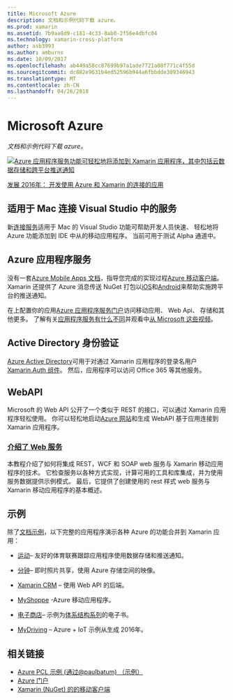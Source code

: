 ```yaml
---
title: Microsoft Azure
description: 文档和示例代码下载 azure。
ms.prod: xamarin
ms.assetid: 7b9aa8d9-c181-4c33-8ab0-2f56e4dbfc04
ms.technology: xamarin-cross-platform
author: asb3993
ms.author: amburns
ms.date: 10/09/2017
ms.openlocfilehash: ab449a58cc87699b97a1ade7721a08f771c4f55d
ms.sourcegitcommit: dc882e9631b4ed52596b944a6fbbdde309346943
ms.translationtype: MT
ms.contentlocale: zh-CN
ms.lasthandoff: 04/26/2018
---
```

# <a name="microsoft-azure"></a>Microsoft Azure

_文档和示例代码下载 azure。_

[ ![](images/evolve-mikej-azure-sml.png "Azure 应用程序服务功能可轻松地将添加到 Xamarin 应用程序，其中包括云数据存储和跨平台推送通知")](https://evolve.xamarin.com/session/56ec886fde91c6253c277bc6)

[发展 2016年： 开发使用 Azure 和 Xamarin 的连接的应用](https://evolve.xamarin.com/session/56ec886fde91c6253c277bc6)

## <a name="connected-services-in-visual-studio-for-mac"></a>适用于 Mac 连接 Visual Studio 中的服务

新[连接服务](connected-services.md)适用于 Mac 的 Visual Studio 功能可帮助开发人员快速、 轻松地将 Azure 功能添加到 IDE 中从的移动应用程序。 当前可用于测试 Alpha 通道中。


## <a name="azure-app-services"></a>Azure 应用程序服务

没有一套[Azure Mobile Apps 文档](~/cross-platform/data-cloud/mobile-apps.md)，指导您完成的实现过程[Azure 移动客户端](https://www.nuget.org/packages/Microsoft.Azure.Mobile.Client/)。
Xamarin 还提供了 Azure 消息传送 NuGet 打包以[iOS](https://www.nuget.org/packages/Xamarin.Azure.NotificationHubs.iOS/)和[Android](https://www.nuget.org/packages/Xamarin.Azure.NotificationHubs.Android/)来帮助实施跨平台的推送通知。

在上配置你的应用[Azure 应用程序服务门户](https://portal.azure.com/)访问移动应用、 Web Api、 存储和其他更多。 了解有关[应用程序服务有什么不同](http://azure.microsoft.com/updates/whats-new-with-azure-app-service/)并观看中[从 Microsoft 这些视频](http://azure.microsoft.com/campaigns/azure-march-announcement/)。

## <a name="active-directory-authentication"></a>Active Directory 身份验证

[Azure Active Directory](~/cross-platform/data-cloud/active-directory/index.md)可用于对通过 Xamarin 应用程序的登录名用户[Xamarin.Auth 组件](https://www.nuget.org/packages/Xamarin.Auth/)。
然后，应用程序可以访问 Office 365 等其他服务。

## <a name="webapi"></a>WebAPI

Microsoft 的 Web API 公开了一个类似于 REST 的接口，可以通过 Xamarin 应用程序轻松使用。
你可以轻松地启动[Azure 网站](https://trywebsites.azurewebsites.net/)和生成 WebAPI 基于应用连接到 Xamarin 应用程序。


###  <a name="introduction-to-web-servicescross-platformdata-cloudweb-servicesindexmd"></a>[介绍了 Web 服务](~/cross-platform/data-cloud/web-services/index.md)

本教程介绍了如何将集成 REST，WCF 和 SOAP web 服务与 Xamarin 移动应用程序的技术。 它检查服务以各种方式实现，计算可用的工具和库集成，并为使用服务数据提供示例模式。 最后，它提供了创建使用的 rest 样式 web 服务与 Xamarin 移动应用程序的基本概述。

## <a name="samples"></a>示例

除了[文档示例](https://github.com/xamarin/mobile-samples/tree/master/Azure)，以下完整的应用程序演示各种 Azure 的功能合并到 Xamarin 应用：

- [运动](https://github.com/xamarin/Sport)– 友好的体育联赛跟踪应用程序使用数据存储和推送通知。
- [分钟](https://github.com/pierceboggan/Moments)– 即时照片共享，使用 Azure 存储空间的映像。
- [Xamarin CRM](https://github.com/xamarin/app-crm) – 使用 Web API 的后端。
- [MyShoppe](https://github.com/jamesmontemagno/MyShoppe) -Azure 移动应用程序。

- [电子商店](https://github.com/dotnet-architecture/eShopOnContainers)– 示例为[体系结构系列](https://www.microsoft.com/net/learn/architecture)的电子书。
- [MyDriving](https://azure.microsoft.com/campaigns/mydriving/) – Azure + IoT 示例从生成 2016年。


## <a name="related-links"></a>相关链接

- [Azure PCL 示例 (通过@paulbatum) （示例）](https://github.com/paulbatum/mobile-services-xamarin-pcl)
- [Azure 门户](http://azure.microsoft.com/)
- [Xamarin (NuGet) 的的移动客户端](https://www.nuget.org/packages/Microsoft.Azure.Mobile.Client/)
